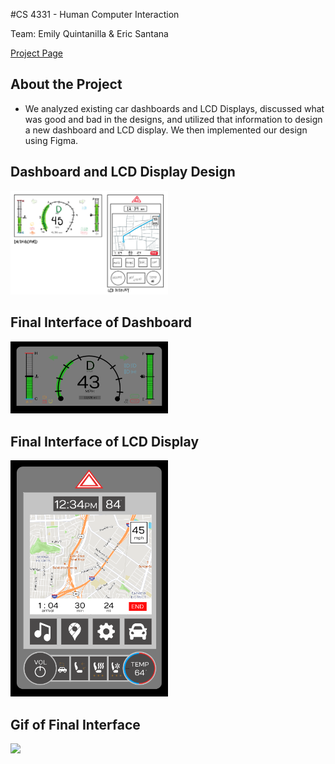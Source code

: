 #CS 4331 - Human Computer Interaction

Team: Emily Quintanilla & Eric Santana

[Project Page](https://emilyqelizabeth.github.io/p2EmilyQuintanillaEricSantana/)

## About the Project
  - We analyzed existing car dashboards and LCD Displays, discussed what was good and bad in the designs, and utilized that information to design a new dashboard and LCD display. We then implemented our design using Figma.

## Dashboard and LCD Display Design
  <img src="./assets/lowfiSketch.PNG" width="50%">

## Final Interface of Dashboard
  <img src="./assets/dashboard.PNG" width="50%">

## Final Interface of LCD Display
  <img src="./assets/lcddisplay.PNG" width="50%">

## Gif of Final Interface
  <img src="./assets/p2EQESfinal.gif" width="50%">